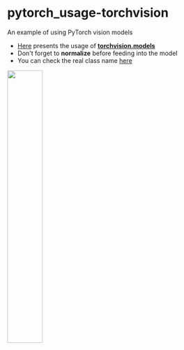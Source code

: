 # pytorch_usage-torchvision
An example of using PyTorch vision models

+ [Here](https://github.com/tsujuifu/pytorch_usage-torchvision/blob/master/Inference.ipynb) presents the usage of  [**torchvision.models**](https://pytorch.org/docs/stable/torchvision/models.html)
+ Don't forget to **normalize** before feeding into the model
+ You can check the real class name [here](https://gist.github.com/yrevar/942d3a0ac09ec9e5eb3a)

<img src='https://i.imgur.com/hvworvO.png' width='40%' />
